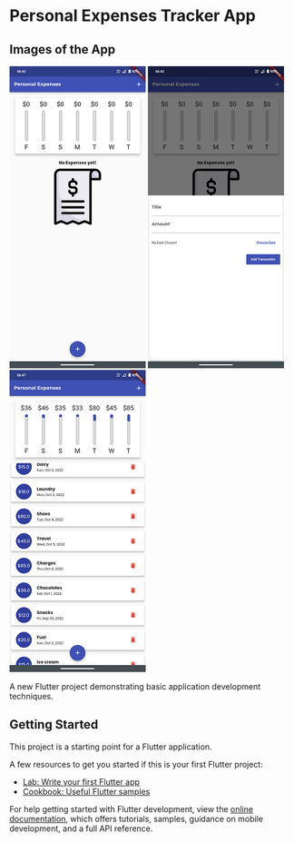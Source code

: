 # Personal Expenses Tracker App

## Images of the App

![Without Expenditure Records](assets/images/Screenshot_20221006-064318.png "Initial state without transaction records") ![Add Transaction Modal](assets/images/Screenshot_20221006-064337.png) ![With Expenditure Records](assets/images/Screenshot_20221006-064757.png "App state with transaction records")

A new Flutter project demonstrating basic application development techniques.

## Getting Started

This project is a starting point for a Flutter application.

A few resources to get you started if this is your first Flutter project:

- [Lab: Write your first Flutter app](https://docs.flutter.dev/get-started/codelab)
- [Cookbook: Useful Flutter samples](https://docs.flutter.dev/cookbook)

For help getting started with Flutter development, view the
[online documentation](https://docs.flutter.dev/), which offers tutorials,
samples, guidance on mobile development, and a full API reference.
